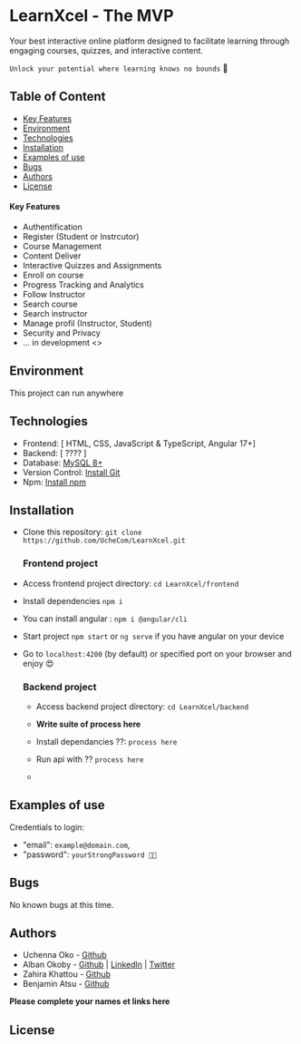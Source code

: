 # LearnXcel - The MVP
Your best interactive online platform designed to facilitate learning through engaging courses, quizzes, and interactive content.

`Unlock your potential where learning knows no bounds` 🚀

## Table of Content
- [Key Features](#key-features)
- [Environment](#environment)
- [Technologies](#technologies)
- [Installation](#installation)
- [Examples of use](#examples-of-use)
- [Bugs](#bugs)
- [Authors](#authors)
- [License](#license)
  
#### Key Features

- Authentification
- Register (Student or Instrcutor)
- Course Management
- Content Deliver
- Interactive Quizzes and Assignments
- Enroll on course
- Progress Tracking and Analytics
- Follow Instructor
- Search course
- Search instructor
- Manage profil (Instructor, Student)
- Security and Privacy
- ... in development <\>

## Environment

This project can run anywhere

## Technologies

- Frontend: [ HTML, CSS, JavaScript & TypeScript, Angular 17+]
- Backend: [ ???? ]
- Database: [MySQL 8+](https://dev.mysql.com/downloads/installer/)
- Version Control: [Install Git](https://git-scm.com/book/fr/v2/D%C3%A9marrage-rapide-Installation-de-Git)
- Npm: [Install npm](https://docs.npmjs.com/downloading-and-installing-node-js-and-npm)

## Installation

- Clone this repository: `git clone https://github.com/UcheCom/LearnXcel.git`

  ### Frontend project

- Access frontend project directory: `cd LearnXcel/frontend`
- Install dependencies `npm i`
- You can install angular : `npm i @angular/cli`
- Start project `npm start` or `ng serve` if you have angular on your device
- Go to `localhost:4200` (by default) or specified port on your browser and enjoy 😍

  ### Backend project

  - Access backend project directory: `cd LearnXcel/backend`
  - **Write suite of process here**
  - Install dependancies ??: `process here`
  - Run api with ?? `process here`
 
  - 
## Examples of use

Credentials to login:

- "email": `example@domain.com`,
- "password": `yourStrongPassword 🐱‍👤`

## Bugs

No known bugs at this time.

## Authors
- Uchenna Oko - [Github](https://github.com/UcheCom)
- Alban Okoby - [Github](https://github.com/alban-okoby) | [Linkedln](https://linkedin.com/in/alban-okoby-software-developer) | [Twitter](https://twitter.com/AlbanOkoby)
- Zahira Khattou - [Github](https://github.com/alban-okoby)
- Benjamin Atsu - [Github](https://github.com/KwabinaIverson)
  
**Please complete your names et links here**


## License
